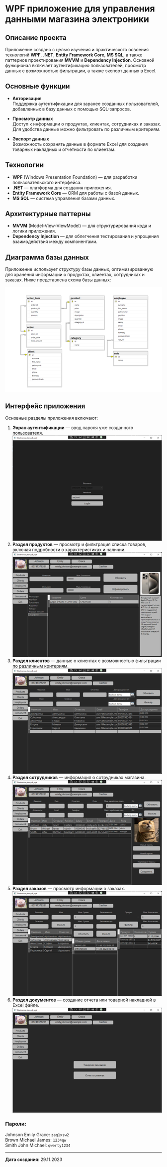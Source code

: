 # WPF приложение для управления данными магазина электроники

## Описание проекта

Приложение создано с целью изучения и практического освоения технологий **WPF**, **.NET**, **Entity Framework Core**, **MS SQL**, а также паттернов проектирования **MVVM** и **Dependency Injection**. Основной функционал включает аутентификацию пользователей, просмотр данных с возможностью фильтрации, а также экспорт данных в Excel.

## Основные функции

- **Авторизация**  
  Поддержка аутентификации для заранее созданных пользователей, добавленных в базу данных с помощью SQL-запросов.

- **Просмотр данных**  
  Доступ к информации о продуктах, клиентах, сотрудниках и заказах. Для удобства данные можно фильтровать по различным критериям.

- **Экспорт данных**  
  Возможность сохранять данные в формате Excel для создания товарных накладных и отчетности по клиентам.

## Технологии

- **WPF** (Windows Presentation Foundation) — для разработки пользовательского интерфейса.
- **.NET** — платформа для создания приложения.
- **Entity Framework Core** — ORM для работы с базой данных.
- **MS SQL** — система управления базами данных.

## Архитектурные паттерны

- **MVVM** (Model-View-ViewModel) — для структурирования кода и логики приложения.
- **Dependency Injection** — для облегчения тестирования и упрощения взаимодействия между компонентами.

## Диаграмма базы данных

Приложение использует структуру базы данных, оптимизированную для хранения информации о продуктах, клиентах, сотрудниках и заказах. Ниже представлена схема базы данных:  

![Диаграмма базы данных](img/database.png)

## Интерфейс приложения

Основные разделы приложения включают:

1. **Экран aутентификации** — ввод пароля уже созданного пользователя.  
   ![Экран aутентификации](img/login.png)
2. **Раздел продуктов** — просмотр и фильтрация списка товаров, включая подробности о характеристиках и наличии.  
   ![Раздел продуктов](img/products.png)
3. **Раздел клиентов** — данные о клиентах с возможностью фильтрации по различным критериям.  
   ![Раздел клиентов](img/clients.png)
4. **Раздел сотрудников** — информация о сотрудниках магазина.  
   ![Раздел сотрудников](img/employees.png)
5. **Раздел заказов** — просмотр информации о заказах.  
   ![Раздел заказов](img/orders.png)
6. **Раздел документов** — создание отчета или товарной накладной в Excel файле.  
   ![Раздел документов](img/documents.png)

### Пароли:
Johnson Emily Grace: `zaq1xsw2`  
Brown Michael James: `1234qw`  
Smith John Michael: `qwerty1234`  

---

**Дата создания**: 29.11.2023
